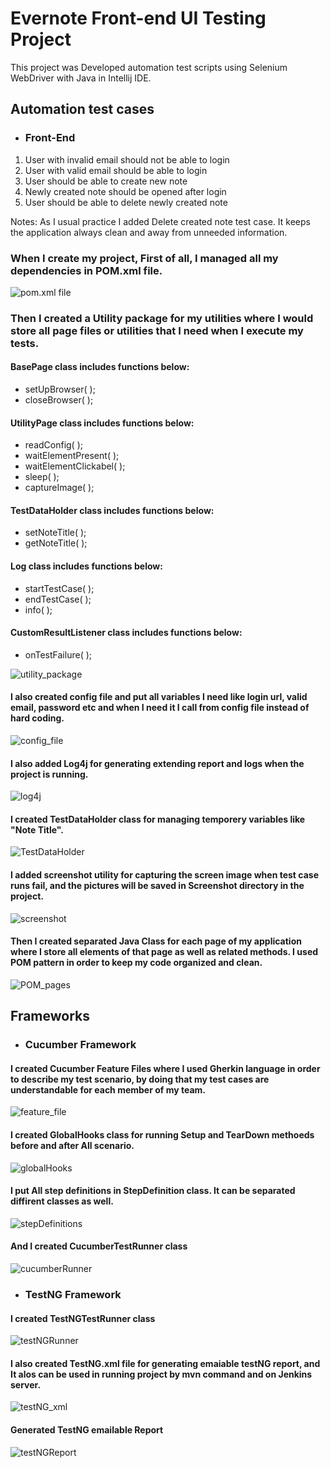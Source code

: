 # Evernote Front-end UI Testing Project
This project was Developed automation test scripts using Selenium WebDriver with Java in Intellij IDE.
## Automation test cases
- ### Front-End
1. User with invalid email should not be able to login
2. User with valid email should be able to login
3. User should be able to create new note
4. Newly created note should be opened after login
5. User should be able to delete newly created note

Notes: As I usual practice I added Delete created note test case. It keeps the application always clean and away from unneeded information. 

### When I create my project, First of all, I managed all my dependencies in POM.xml file.
![pom.xml file](https://user-images.githubusercontent.com/92171994/148689965-4d6c635e-8a16-4950-b150-e33fa3f0f0cb.png)

### Then I created a Utility package for my utilities where I would store all page files or utilities that I need when I execute my tests.
#### BasePage class includes functions below:
* setUpBrowser( );
* closeBrowser( );
#### UtilityPage class includes functions below:
* readConfig( );
* waitElementPresent( );
* waitElementClickabel( );
* sleep( );
* captureImage( );
#### TestDataHolder class includes functions below:
* setNoteTitle( );
* getNoteTitle( );
#### Log class includes functions below:
* startTestCase( );
* endTestCase( );
* info( );
#### CustomResultListener class includes functions below:
* onTestFailure( );

![utility_package](https://user-images.githubusercontent.com/92171994/148690333-ad1a4c67-b9fd-4c72-946d-25c5057ffa42.png)

#### I also created config file and put all variables I need like login url, valid email, password etc and when I need it I call from config file instead of hard coding.
![config_file](https://user-images.githubusercontent.com/92171994/148691152-1939349f-b577-4bb2-82e6-5f724c828254.png)

#### I also added Log4j for generating extending report and logs when the project is running.
![log4j](https://user-images.githubusercontent.com/92171994/148691918-ab6f9d3b-54bf-4ca7-80a8-e40abea5a244.png)

#### I created TestDataHolder class for managing temporery variables like "Note Title".
![TestDataHolder](https://user-images.githubusercontent.com/92171994/148692086-f955f674-a425-4aaf-a1e5-2f987c2a70ad.png)

#### I added screenshot utility for capturing the screen image when test case runs fail, and the pictures will be saved in Screenshot directory in the project.
![screenshot](https://user-images.githubusercontent.com/92171994/148692225-fac3a380-6617-4433-813e-5ef00778d1f5.png)

#### Then  I created separated Java Class for each page of my application where I store all elements of that page as well as related methods. I used POM pattern in order to keep my code organized and clean.
![POM_pages](https://user-images.githubusercontent.com/92171994/148690333-ad1a4c67-b9fd-4c72-946d-25c5057ffa42.png)

## Frameworks

- ### Cucumber Framework
#### I created Cucumber Feature Files where I used Gherkin language in order to describe my test scenario, by doing that my test cases are understandable for each member of my team.
![feature_file](https://user-images.githubusercontent.com/92171994/148692603-2d8c61eb-1de1-45a6-b679-9292c63da68d.png)

#### I created GlobalHooks class for running Setup and TearDown methoeds before and after All scenario.
![globalHooks](https://user-images.githubusercontent.com/92171994/148692745-d68ca74c-9e68-4b97-a7cc-f669f06b222b.png)

#### I put All step definitions in StepDefinition class. It can be separated diffirent classes as well.
![stepDefinitions](https://user-images.githubusercontent.com/92171994/148692737-f8593bf6-39ef-40f1-ac2c-daacc13591d7.png)

#### And I created CucumberTestRunner class
![cucumberRunner](https://user-images.githubusercontent.com/92171994/148694224-76d7ed24-a1bc-465f-82ad-a51673a6b272.png)

- ### TestNG Framework
#### I created TestNGTestRunner class
![testNGRunner](https://user-images.githubusercontent.com/92171994/148693174-48399369-1186-4468-86f3-76b029c88ca7.png)

#### I also created TestNG.xml file for generating emaiable testNG report, and It alos can be used in running project by mvn command and on Jenkins server.
![testNG_xml](https://user-images.githubusercontent.com/92171994/148694153-a2a79d74-c33b-45b6-8dea-32ecdb88544e.png)

#### Generated TestNG emailable Report
![testNGReport]()










